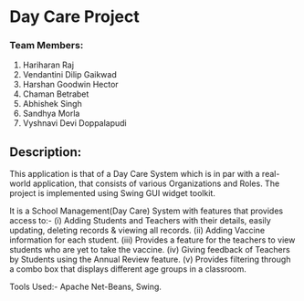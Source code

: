 # Day Care Project

### Team Members:
1. Hariharan Raj
2. Vendantini Dilip Gaikwad
3. Harshan Goodwin Hector
4. Chaman Betrabet
5. Abhishek Singh
6. Sandhya Morla
7. Vyshnavi Devi Doppalapudi

## Description:
This application is that of a Day Care System which is in par with a real-world application, that consists of various Organizations and Roles. 
The project is implemented using Swing GUI widget toolkit. 

It is a School Management(Day Care) System with features that provides access to:- 
(i) Adding Students and Teachers with their details, easily updating, deleting records & viewing all records. 
(ii) Adding Vaccine information for each student.
(iii) Provides a feature for the teachers to view students who are yet to take the vaccine.
(iv) Giving feedback of Teachers by Students using the Annual Review feature.
(v) Provides filtering through a combo box that displays different age groups in a classroom.

Tools Used:- Apache Net-Beans, Swing. 

